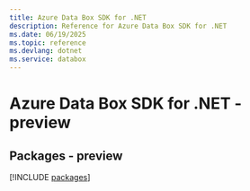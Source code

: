 ```yaml
---
title: Azure Data Box SDK for .NET
description: Reference for Azure Data Box SDK for .NET
ms.date: 06/19/2025
ms.topic: reference
ms.devlang: dotnet
ms.service: databox
---
```

# Azure Data Box SDK for .NET - preview
## Packages - preview
[!INCLUDE [packages](data-box-index.md)]